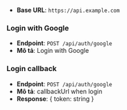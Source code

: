 <!-- Back End -->

<!-- List API -->

- **Base URL**: `https://api.example.com`
<!-- Authentication -->

### Login with Google

- **Endpoint**: `POST /api/auth/google`
- **Mô tả**: Login with Google

### Login callback

- **Endpoint**: `POST /api/auth/google`
- **Mô tả**: callbackUrl when login
- **Response**:
  {
  token: string
  }

###
